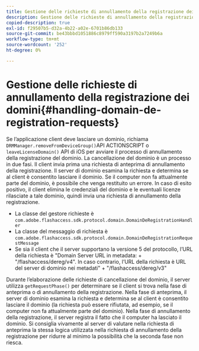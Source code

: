 ```yaml
---
title: Gestione delle richieste di annullamento della registrazione dei domini
description: Gestione delle richieste di annullamento della registrazione dei domini
copied-description: true
exl-id: f29507b5-d32a-4b22-a02e-6701b86db133
source-git-commit: be43bbbd1051886c8979ff590a3197b2a7249b6a
workflow-type: tm+mt
source-wordcount: '252'
ht-degree: 0%

---
```


# Gestione delle richieste di annullamento della registrazione dei domini{#handling-domain-de-registration-requests}

Se l’applicazione client deve lasciare un dominio, richiama `DRMManager.removeFromDeviceGroup()`API ACTIONSCRIPT o `leaveLicenseDomain()` API di iOS per avviare il processo di annullamento della registrazione del dominio. La cancellazione del dominio è un processo in due fasi. Il client invia prima una richiesta di anteprima di annullamento della registrazione. Il server di dominio esamina la richiesta e determina se al client è consentito lasciare il dominio. Se il computer non fa attualmente parte del dominio, è possibile che venga restituito un errore. In caso di esito positivo, il client elimina le credenziali del dominio e le eventuali licenze rilasciate a tale dominio, quindi invia una richiesta di annullamento della registrazione.

* La classe del gestore richieste è `com.adobe.flashaccess.sdk.protocol.domain.DomainDeRegistrationHandler`
* La classe del messaggio di richiesta è `com.adobe.flashaccess.sdk.protocol.domain.DomainDeRegistrationRequestMessage`
* Se sia il client che il server supportano la versione 5 del protocollo, l’URL della richiesta è &quot;Domain Server URL in metadata: + &quot;/flashaccess/dereg/v4&quot;. In caso contrario, l’URL della richiesta è URL del server di dominio nei metadati&quot; + &quot;/flashaccess/dereg/v3&quot;

Durante l’elaborazione delle richieste di cancellazione del dominio, il server utilizza `getRequestPhase()` per determinare se il client si trova nella fase di anteprima o di annullamento della registrazione. Nella fase di anteprima, il server di dominio esamina la richiesta e determina se al client è consentito lasciare il dominio (la richiesta può essere rifiutata, ad esempio, se il computer non fa attualmente parte del dominio). Nella fase di annullamento della registrazione, il server registra il fatto che il computer ha lasciato il dominio. Si consiglia vivamente al server di valutare nella richiesta di anteprima la stessa logica utilizzata nella richiesta di annullamento della registrazione per ridurre al minimo la possibilità che la seconda fase non riesca.

